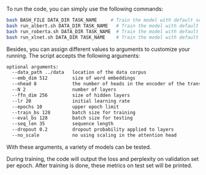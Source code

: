 To run the code, you can simply use the following commands:

```bash
bash BASH_FILE DATA_DIR TASK_NAME     # Train the model with default settings
bash run_albert.sh DATA_DIR TASK_NAME   # Train the model with default settings
bash run_roberta.sh DATA_DIR TASK_NAME  # Train the model with default settings
bash run_xlnet.sh DATA_DIR TASK_NAME    # Train the model with default settings
```



Besides, you can assign different values to arguments to customize your running.
The script accepts the following arguments:

```bash
optional arguments:
  --data_path ../data   location of the data corpus
  --emb_dim 512         size of word embeddings
  --nhead 8             the number of heads in the encoder of the transformer model
  --N 2                 number of layers
  --ffn_dim 256         size of hidden layers
  --lr 20               initial learning rate
  --epochs 10           upper epoch limit
  --train_bs 128        batch size for training
  --eval_bs 128         batch size for testing
  --seq_len 35          sequence length
  --dropout 0.2         dropout probability applied to layers
  --no_scale            no using scaling in the attention head
```

With these arguments, a variety of models can be tested.

During training, the code will output the loss and perplexity on validation set per epoch.
After training is done, these metrics on test set will be printed.